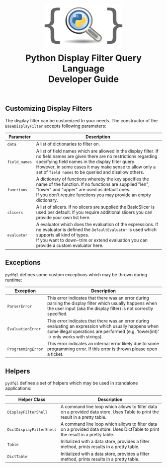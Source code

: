 <p align="center">
    <img src="https://github.com/bytebutcher/pydfql/raw/main/images/pydfql_logo.png" alt="pydfql Logo"/>
</p>
<h1 align="center" style="margin-top: 0px;">Python Display Filter Query Language</br>Developer Guide</h1>
<br>

## Customizing Display Filters

The display filter can be customized to your needs. The constructor of the ```BaseDisplayFilter``` accepts following
parameters:

| Parameter         | Description                                                                                                                                                                                                                                                                                                  |
|-------------------|--------------------------------------------------------------------------------------------------------------------------------------------------------------------------------------------------------------------------------------------------------------------------------------------------------------|
| ```data```        | A list of dictionaries to filter on.                                                                                                                                                                                                                                                                         |  
| ```field_names``` | A list of field names which are allowed in the display filter. If no field names are given there are no restrictions regarding specifying field names in the display filter query.<br/> However, in some cases it may make sense to allow only a set of ```field names``` to be queried and disallow others. |  
| ```functions```   | A dictionary of functions whereby the key specifies the name of the function. If no functions are supplied "len", "lower" and "upper" are used as default ones. <br/>If you don't require functions you may provide an empty dictionary.                                                                     | 
| ```slicers```     | A list of slicers. If no slicers are supplied the BasicSlicer is used per default. If you require additional slicers you can provide your own list here.                                                                                                                                                     | 
| ```evaluator```   | A evaluator which does the evaluation of the expressions. If no evaluator is defined the ```DefaultEvaluator``` is used which supports all kind of types.<br/> If you want to down-trim or extend evaluation you can provide a custom evaluator here.                                                        | 

## Exceptions

```pydfql``` defines some custom exceptions which may be thrown during runtime:

| Exception              | Description                                                                                                                                                                                   |
|------------------------|-----------------------------------------------------------------------------------------------------------------------------------------------------------------------------------------------|
| ```ParserError```      | This error indicates that there was an error during parsing the display filter which usually happens when the user input (aka the display filter) is not correctly specified.                 |
| ```EvaluationError```  | This error indicates that there was an error during evaluating an expression which usually happens when some illegal operations are performed (e.g. 'lower(int)' -> only works with strings). |
| ```ProgrammingError``` | This error indicates an internal error likely due to some programming error. If this error is thrown please open a ticket.                                                                    |

## Helpers

```pydfql``` defines a set of helpers which may be used in standalone applications:

| Helper Class                 | Description                                                                                                                     |
|------------------------------|---------------------------------------------------------------------------------------------------------------------------------|
| ```DisplayFilterShell```     | A command line loop which allows to filter data on a provided data store. Uses Table to print the result in a pretty table.     |
| ```DictDisplayFilterShell``` | A command line loop which allows to filter data on a provided data store. Uses DictTable to print the result in a pretty table. |
| ```Table```                  | Initialized with a data store, provides a filter method, prints results in a pretty table.                                      | 
| ```DictTable```              | Initialized with a data store, provides a filter method, prints results in a pretty table.                                      | 
